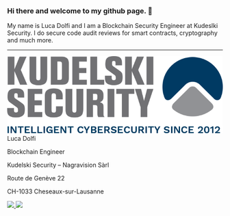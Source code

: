 ### Hi there and welcome to my github page. 👋
My name is Luca Dolfi and I am a Blockchain Security Engineer at Kudeslki Security. I do secure code audit reviews for smart contracts, cryptography and much more.

---

<img src="/image004[47].png" alt="banner" />
Luca Dolfi

Blockchain Engineer

Kudelski Security – Nagravision Sàrl

Route de Genève 22

CH-1033 Cheseaux-sur-Lausanne

<span>
<a href="https://twitter.com/ldolfi_KS">
  <img src="https://img.shields.io/badge/Twitter-1DA1F2?logo=Twitter&logoColor=white&style=flat" />
</a>
<a href="https://ch.linkedin.com/in/luca-dolfi">
  <img src="https://img.shields.io/badge/LinkedIn-0A66C2?logo=LinkedIn&logoColor=white&style=flat" />
</a>
</span>
